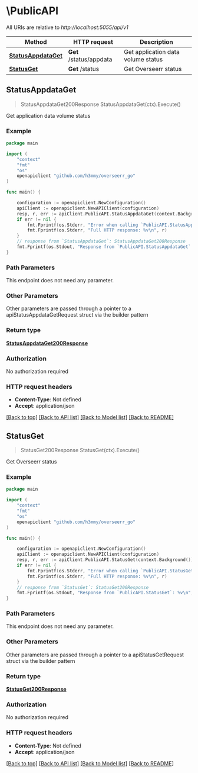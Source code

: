 # \PublicAPI

All URIs are relative to *http://localhost:5055/api/v1*

Method | HTTP request | Description
------------- | ------------- | -------------
[**StatusAppdataGet**](PublicAPI.md#StatusAppdataGet) | **Get** /status/appdata | Get application data volume status
[**StatusGet**](PublicAPI.md#StatusGet) | **Get** /status | Get Overseerr status



## StatusAppdataGet

> StatusAppdataGet200Response StatusAppdataGet(ctx).Execute()

Get application data volume status



### Example

```go
package main

import (
	"context"
	"fmt"
	"os"
	openapiclient "github.com/h3mmy/overseerr_go"
)

func main() {

	configuration := openapiclient.NewConfiguration()
	apiClient := openapiclient.NewAPIClient(configuration)
	resp, r, err := apiClient.PublicAPI.StatusAppdataGet(context.Background()).Execute()
	if err != nil {
		fmt.Fprintf(os.Stderr, "Error when calling `PublicAPI.StatusAppdataGet``: %v\n", err)
		fmt.Fprintf(os.Stderr, "Full HTTP response: %v\n", r)
	}
	// response from `StatusAppdataGet`: StatusAppdataGet200Response
	fmt.Fprintf(os.Stdout, "Response from `PublicAPI.StatusAppdataGet`: %v\n", resp)
}
```

### Path Parameters

This endpoint does not need any parameter.

### Other Parameters

Other parameters are passed through a pointer to a apiStatusAppdataGetRequest struct via the builder pattern


### Return type

[**StatusAppdataGet200Response**](StatusAppdataGet200Response.md)

### Authorization

No authorization required

### HTTP request headers

- **Content-Type**: Not defined
- **Accept**: application/json

[[Back to top]](#) [[Back to API list]](../README.md#documentation-for-api-endpoints)
[[Back to Model list]](../README.md#documentation-for-models)
[[Back to README]](../README.md)


## StatusGet

> StatusGet200Response StatusGet(ctx).Execute()

Get Overseerr status



### Example

```go
package main

import (
	"context"
	"fmt"
	"os"
	openapiclient "github.com/h3mmy/overseerr_go"
)

func main() {

	configuration := openapiclient.NewConfiguration()
	apiClient := openapiclient.NewAPIClient(configuration)
	resp, r, err := apiClient.PublicAPI.StatusGet(context.Background()).Execute()
	if err != nil {
		fmt.Fprintf(os.Stderr, "Error when calling `PublicAPI.StatusGet``: %v\n", err)
		fmt.Fprintf(os.Stderr, "Full HTTP response: %v\n", r)
	}
	// response from `StatusGet`: StatusGet200Response
	fmt.Fprintf(os.Stdout, "Response from `PublicAPI.StatusGet`: %v\n", resp)
}
```

### Path Parameters

This endpoint does not need any parameter.

### Other Parameters

Other parameters are passed through a pointer to a apiStatusGetRequest struct via the builder pattern


### Return type

[**StatusGet200Response**](StatusGet200Response.md)

### Authorization

No authorization required

### HTTP request headers

- **Content-Type**: Not defined
- **Accept**: application/json

[[Back to top]](#) [[Back to API list]](../README.md#documentation-for-api-endpoints)
[[Back to Model list]](../README.md#documentation-for-models)
[[Back to README]](../README.md)


